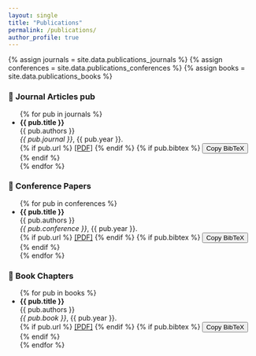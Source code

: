 ```yaml
---
layout: single
title: "Publications"
permalink: /publications/
author_profile: true
---
```


{% assign journals = site.data.publications_journals %}
{% assign conferences = site.data.publications_conferences %}
{% assign books = site.data.publications_books %}

### 📘 Journal Articles pub

<ul>
{% for pub in journals %}
  <li>
    <strong>{{ pub.title }}</strong><br>
    {{ pub.authors }}<br>
    <em>{{ pub.journal }}</em>, {{ pub.year }}.<br>
    {% if pub.url %}
      <a href="{{ pub.url }}">[PDF]</a>
    {% endif %}
    {% if pub.bibtex %}
      <button onclick="copyBibtex('bibtex-{{ forloop.index }}')">Copy BibTeX</button>
      <pre id="bibtex-{{ forloop.index }}" style="display: none;">{{ pub.bibtex }}</pre>
    {% endif %}
  </li>
{% endfor %}
</ul>

### 📗 Conference Papers

<ul>
{% for pub in conferences %}
  <li>
    <strong>{{ pub.title }}</strong><br>
    {{ pub.authors }}<br>
    <em>{{ pub.conference }}</em>, {{ pub.year }}.<br>
    {% if pub.url %}
      <a href="{{ pub.url }}">[PDF]</a>
    {% endif %}
    {% if pub.bibtex %}
      <button onclick="copyBibtex('bibtex-{{ forloop.index }}')">Copy BibTeX</button>
      <pre id="bibtex-{{ forloop.index }}" style="display: none;">{{ pub.bibtex }}</pre>
    {% endif %}    
  </li>
{% endfor %}
</ul>

### 📙 Book Chapters

<ul>
{% for pub in books %}
  <li>
    <strong>{{ pub.title }}</strong><br>
    {{ pub.authors }}<br>
    <em>{{ pub.book }}</em>, {{ pub.year }}.<br>
    {% if pub.url %}
      <a href="{{ pub.url }}">[PDF]</a>
    {% endif %}
    {% if pub.bibtex %}
      <button onclick="copyBibtex('bibtex-{{ forloop.index }}')">Copy BibTeX</button>
      <pre id="bibtex-{{ forloop.index }}" style="display: none;">{{ pub.bibtex }}</pre>
    {% endif %}    
  </li>
{% endfor %}
</ul>

<script>
function copyBibtex(id) {
  const pre = document.getElementById(id);
  const text = pre.textContent;
  navigator.clipboard.writeText(text).then(() => {
    alert("BibTeX copied to clipboard!");
  }, () => {
    alert("Failed to copy BibTeX.");
  });
}
</script>
